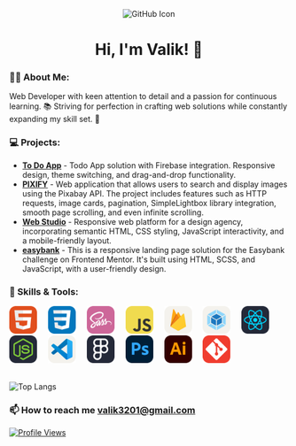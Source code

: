 <div align="center">
  
<picture>
  <source media="(prefers-color-scheme: dark)" srcset="https://upload.wikimedia.org/wikipedia/commons/2/24/Github_logo_svg.svg">
  <source media="(prefers-color-scheme: light)" srcset="https://simpleicons.org/icons/github.svg">
  <img alt="GitHub Icon" src="https://simpleicons.org/icons/github.svg" width="100">
</picture>

  <h1>
    Hi, I'm Valik! 👋
  </h1>
</div>

### 👨‍💻 About Me:
Web Developer with keen attention to detail and a passion for continuous learning. 📚 Striving for perfection in crafting web solutions while constantly expanding my skill set. 🚀

<!-- 🌐 Languages: 
- 🇺🇦 Ukrainian - native 
- 🇵🇱 Polish - advanced
- 🇬🇧 English - intermediate -->

### 💻 Projects:
<!-- TO DO: add projcets later -->
- **[To Do App](https://valik3201.github.io/todo-list/)** - Todo App solution with Firebase integration. Responsive design, theme switching, and drag-and-drop functionality.
- **[PIXIFY](https://valik3201.github.io/goit-js-hw-11/)** - Web application that allows users to search and display images using the Pixabay API. The project includes features such as HTTP requests, image cards, pagination, SimpleLightbox library integration, smooth page scrolling, and even infinite scrolling.
- **[Web Studio](https://valik3201.github.io/WebStudio/)** - Responsive web platform for a design agency, incorporating semantic HTML, CSS styling, JavaScript interactivity, and a mobile-friendly layout.
- **[easybank](https://valik3201.github.io/easybank/)** - This is a responsive landing page solution for the Easybank challenge on Frontend Mentor. It's built using HTML, SCSS, and JavaScript, with a user-friendly design.


### 🧩 Skills & Tools:
<div align="left">
  <img src="https://github.com/tandpfun/skill-icons/blob/main/icons/HTML.svg" height="50" alt="html logo"  />
  <img width="12" />
  <img src="https://github.com/tandpfun/skill-icons/blob/main/icons/CSS.svg" height="50" alt="css3 logo"  />
  <img width="12" />
  <img src="https://github.com/tandpfun/skill-icons/blob/main/icons/Sass.svg" height="50" alt="sass logo"  />
  <img width="12" />
  <img src="https://github.com/tandpfun/skill-icons/blob/main/icons/JavaScript.svg" height="50" alt="javascript logo"  />
  <img width="12" />
  <img src="https://github.com/tandpfun/skill-icons/blob/main/icons/Firebase-Light.svg" height="50" alt="firebase logo"  />
  <img width="12" />
  <img src="https://github.com/tandpfun/skill-icons/blob/main/icons/Webpack-Light.svg" height="50" alt="webpack logo"  />
  <img width="12" />
  <img src="https://github.com/tandpfun/skill-icons/blob/main/icons/React-Dark.svg" height="50" alt="react logo"  />
  <img width="12" />
  <img src="https://github.com/tandpfun/skill-icons/blob/main/icons/NodeJS-Dark.svg" height="50" alt="nodejs logo"  />
  <img width="12" />
  <img src="https://github.com/tandpfun/skill-icons/blob/main/icons/VSCode-Light.svg" height="50" alt="vscode logo"  />
  <img width="12" />
  <img src="https://github.com/tandpfun/skill-icons/blob/main/icons/Figma-Dark.svg" height="50" alt="figma logo"  />
  <img width="12" />
  <img src="https://github.com/tandpfun/skill-icons/blob/main/icons/Photoshop.svg" height="50" alt="adobe photoshop logo"  />
  <img width="12" />
  <img src="https://github.com/tandpfun/skill-icons/blob/main/icons/Illustrator.svg" height="50" alt="adobe illustrator logo"  />
  <img width="12" />
  <img src="https://github.com/tandpfun/skill-icons/blob/main/icons/Git.svg" height="50" alt="git logo"  />
</div>
<br />

![Top Langs](https://github-readme-stats.vercel.app/api/top-langs/?username=valik3201&layout=compact)
  
<!-- ### GitHub Stats:
![Valik's GitHub Stats](https://github-readme-stats.vercel.app/api?username=Valik3201&show_icons=true&count_private=true&hide_border=true) -->

### 📫 How to reach me valik3201@gmail.com

[![Profile Views](https://visitcount.itsvg.in/api?id=valik3201&label=Profile%20Views&color=12&icon=1&pretty=false)](https://visitcount.itsvg.in)
